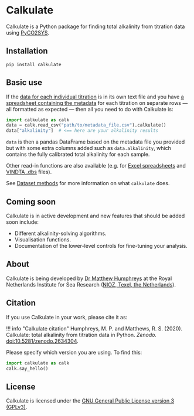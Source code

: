 # Calkulate

Calkulate is a Python package for finding total alkalinity from titration data using [PyCO2SYS](https://pyco2sys.rtfd.io).

## Installation

    pip install calkulate

## Basic use

If the [data for each individual titration](io/#individual-titration-data-files) is in its own text file and you have [a spreadsheet containing the metadata](metadata) for each titration on separate rows — all formatted as expected — then all you need to do with Calkulate is:

```python
import calkulate as calk
data = calk.read_csv("path/to/metadata_file.csv").calkulate()
data["alkalinity"]  # <== here are your alkalinity results
```

`data` is then a pandas DataFrame based on the metadata file you provided but with some extra columns added such as `data.alkalinity`, which contains the fully calibrated total alkalinity for each sample.

Other read-in functions are also available (e.g. for [Excel spreadsheets](io/#titration-metadata) and [VINDTA .dbs](io/#titration-metadata) files).

See [Dataset methods](methods) for more information on what `calkulate` does.

## Coming soon

Calkulate is in active development and new features that should be added soon include:

  * Different alkalinity-solving algorithms.
  * Visualisation functions.
  * Documentation of the lower-level controls for fine-tuning your analysis.

## About

Calkulate is being developed by [Dr Matthew Humphreys](https://mvdh.xyz) at the Royal Netherlands Institute for Sea Research ([NIOZ, Texel, the Netherlands](https://www.nioz.nl/en)).

## Citation

If you use Calkulate in your work, please cite it as:

!!! info "Calkulate citation"
    Humphreys, M. P. and Matthews, R. S. (2020).  Calkulate: total alkalinity from titration data in Python.  *Zenodo.*  [doi:10.5281/zenodo.2634304](https://doi.org/10.5281/zenodo.2634304).

Please specify which version you are using.  To find this:

```python
import calkulate as calk
calk.say_hello()
```

## License

Calkulate is licensed under the [GNU General Public License version 3 (GPLv3)](https://www.gnu.org/licenses/gpl-3.0.en.html).

